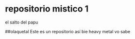 # repositorio mistico 1
el salto del papu

##olaquetal
Este es un repositorio así bie heavy metal vo sabe

